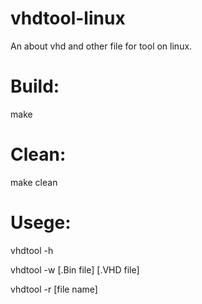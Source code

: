 # vhdtool-linux
An about vhd and other file for tool on linux.

# Build:
make
# Clean:
make clean
# Usege:
vhdtool -h

vhdtool -w [.Bin file] [.VHD file]

vhdtool -r [file name]